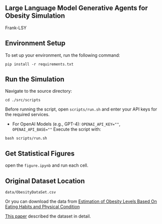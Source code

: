 ## Large Language Model Generative Agents for Obesity Simulation

Frank-LSY

## Environment Setup
To set up your environment, run the following command:
```
pip install -r requirements.txt
```

## Run the Simulation
Navigate to the source directory:
```
cd ./src/scripts
```
Before running the script, open `scripts/run.sh` and enter your API keys for the required services.
- For OpenAI Models (e.g., GPT-4): `OPENAI_API_KEY=""`, `OPENAI_API_BASE=""`
Execute the script with:
```
bash scripts/run.sh
```

## Get Statistical Figures
open the `figure.ipynb` and run each cell.

## Original Dataset Location

```
data/ObesityDataSet.csv
```
Or you can download the data from [Estimation of Obesity Levels Based On Eating Habits and Physical Condition](https://archive.ics.uci.edu/dataset/544/estimation+of+obesity+levels+based+on+eating+habits+and+physical+condition)

[This paper](https://thescipub.com/pdf/jcssp.2019.67.77.pdf) described the dataset in detail.
